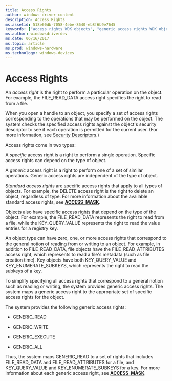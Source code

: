 ```yaml
---
title: Access Rights
author: windows-driver-content
description: Access Rights
ms.assetid: 518e60db-7058-4ebe-8640-eb8f6b9e7645
keywords: ["access rights WDK objects", "generic access rights WDK objects", "standard access rights WDK objects", "specific access rights WDK objects", "object access rights WDK kernel"]
ms.author: windowsdriverdev
ms.date: 06/16/2017
ms.topic: article
ms.prod: windows-hardware
ms.technology: windows-devices
---
```


# Access Rights


An *access right* is the right to perform a particular operation on the object. For example, the FILE\_READ\_DATA access right specifies the right to read from a file.

When you open a handle to an object, you specify a set of access rights corresponding to the operations that may be performed on the object. The system checks the specified access rights against the object's security descriptor to see if each operation is permitted for the current user. (For more information, see [Security Descriptors](https://msdn.microsoft.com/library/windows/hardware/ff556612).)

Access rights come in two types:

A *specific* access right is a right to perform a single operation. Specific access rights can depend on the type of object.

A *generic* access right is a right to perform one of a set of similar operations. Generic access rights are independent of the type of object.

*Standard access rights* are specific access rights that apply to all types of objects. For example, the DELETE access right is the right to delete an object, regardless of type. For more information about the available standard access rights, see [**ACCESS\_MASK**](access-mask.md).

Objects also have specific access rights that depend on the type of the object. For example, the FILE\_READ\_DATA represents the right to read from a file, while the KEY\_QUERY\_VALUE represents the right to read the value entries for a registry key.

An object type can have zero, one, or more access rights that correspond to the general notion of reading from or writing to an object. For example, in addition to FILE\_READ\_DATA, file objects have the FILE\_READ\_ATTRIBUTES access right, which represents to read a file's metadata (such as file creation time). Key objects have both KEY\_QUERY\_VALUE and KEY\_ENUMERATE\_SUBKEYS, which represents the right to read the subkeys of a key.

To simplify specifying all access rights that correspond to a general notion such as reading or writing, the system provides generic access rights. The system maps a generic access right to the appropriate set of specific access rights for the object.

The system provides the following generic access rights:

-   GENERIC\_READ

-   GENERIC\_WRITE

-   GENERIC\_EXECUTE

-   GENERIC\_ALL

Thus, the system maps GENERIC\_READ to a set of rights that includes FILE\_READ\_DATA and FILE\_READ\_ATTRIBUTES for a file, and KEY\_QUERY\_VALUE and KEY\_ENUMERATE\_SUBKEYS for a key. For more information about each generic access right, see [**ACCESS\_MASK**](access-mask.md).

 

 




